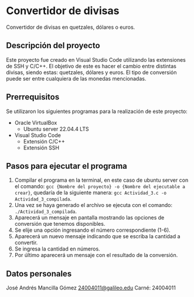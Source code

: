 # Convertidor de divisas
Convertidor de divisas en quetzales, dólares o euros.

## Descripción del proyecto
Este proyecto fue creado en Visual Studio Code utilizando las extensiones de SSH y C/C++. El objetivo de este es hacer el cambio entre distintas divisas, siendo estas: quetzales, dólares y euros. El tipo de conversión puede ser entre cualquiera de las monedas mencionadas.

## Prerrequisitos
Se utilizaron los siguientes programas para la realización de este proyecto:
- Oracle VirtualBox
  - Ubuntu server 22.04.4 LTS
- Visual Studio Code
  - Extensión C/C++
  - Extensión SSH

## Pasos para ejecutar el programa
1. Compilar el programa en la terminal, en este caso de ubuntu server con el comando: `gcc {Nombre del proyecto} -o {Nombre del ejecutable a crear}`, quedaría de la siguiente manera: `gcc Actividad_3.c -o Actividad_3_compilada`.
2. Una vez se haya generado el archivo se ejecuta con el comando: `./Actividad_3_compilada`.
3. Aparecerá un mensaje en pantalla mostrando las opciones de conversión que tenemos disponibles.
4. Se elije una opción ingresando el número correspondiente (1-6).
5. Aparecerá un nuevo mensaje indicando que se escriba la cantidad a convertir.
6. Se ingresa la cantidad en números.
7. Por último aparecerá un mensaje con el resultado de la conversión.

## Datos personales
José Andrés Mancilla Gómez
24004011@galileo.edu
Carné: 24004011
